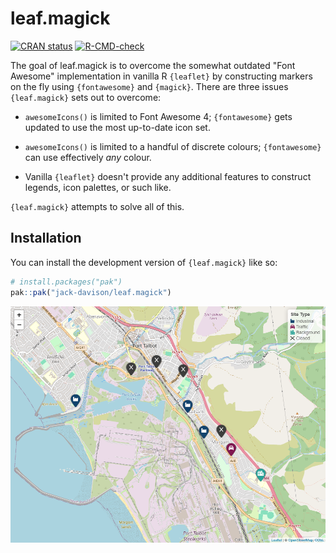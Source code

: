 
# leaf.magick

<!-- badges: start -->
[![CRAN status](https://www.r-pkg.org/badges/version/leaf.magick)](https://CRAN.R-project.org/package=leaf.magick)
[![R-CMD-check](https://github.com/jack-davison/leaf.magick/actions/workflows/R-CMD-check.yaml/badge.svg)](https://github.com/jack-davison/leaf.magick/actions/workflows/R-CMD-check.yaml)
<!-- badges: end -->

The goal of leaf.magick is to overcome the somewhat outdated "Font Awesome" implementation in vanilla R `{leaflet}` by constructing markers on the fly using `{fontawesome}` and `{magick}`. There are three issues `{leaf.magick}` sets out to overcome:

* `awesomeIcons()` is limited to Font Awesome 4; `{fontawesome}` gets updated to use the most up-to-date icon set.

* `awesomeIcons()` is limited to a handful of discrete colours; `{fontawesome}` can use effectively *any* colour.

* Vanilla `{leaflet}` doesn't provide any additional features to construct legends, icon palettes, or such like.

`{leaf.magick}` attempts to solve all of this.

## Installation

You can install the development version of `{leaf.magick}` like so:

``` r
# install.packages("pak")
pak::pak("jack-davison/leaf.magick")
```

![](man/figures/webshot.png)


